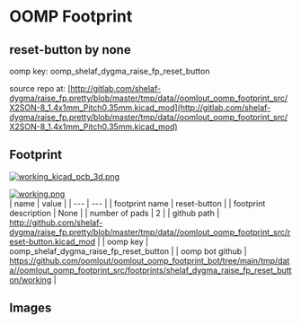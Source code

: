 # OOMP Footprint  
## reset-button  by none  
  
oomp key: oomp_shelaf_dygma_raise_fp_reset_button  
  
source repo at: [http://gitlab.com/shelaf-dygma/raise_fp.pretty/blob/master/tmp/data//oomlout_oomp_footprint_src/X2SON-8_1.4x1mm_Pitch0.35mm.kicad_mod](http://gitlab.com/shelaf-dygma/raise_fp.pretty/blob/master/tmp/data//oomlout_oomp_footprint_src/X2SON-8_1.4x1mm_Pitch0.35mm.kicad_mod)  
## Footprint  
  
[![working_kicad_pcb_3d.png](working_kicad_pcb_3d_600.png)](working_kicad_pcb_3d.png)  
  
[![working.png](working_600.png)](working.png)  
| name | value | 
| --- | --- | 
| footprint name | reset-button | 
| footprint description | None | 
| number of pads | 2 | 
| github path | http://github.com/shelaf-dygma/raise_fp.pretty/blob/master/tmp/data//oomlout_oomp_footprint_src/reset-button.kicad_mod | 
| oomp key | oomp_shelaf_dygma_raise_fp_reset_button | 
| oomp bot github | https://github.com/oomlout/oomlout_oomp_footprint_bot/tree/main/tmp/data//oomlout_oomp_footprint_src/footprints/shelaf_dygma_raise_fp_reset_button/working | 
## Images  
